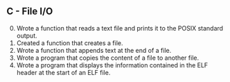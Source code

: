 C - File I/O
--------------------------
0. Wrote a function that reads a text file and prints it to the POSIX standard output.
1. Created a function that creates a file.
2. Wrote a function that appends text at the end of a file.
3. Wrote a program that copies the content of a file to another file.
4. Wrote a program that displays the information contained in the ELF header
	at the start of an ELF file.
